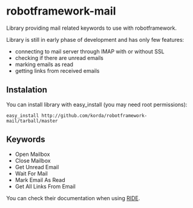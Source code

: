 robotframework-mail
===================

Library providing mail related keywords to use with robotframework.

Library is still in early phase of development and has only few features:

* connecting to mail server through IMAP with or without SSL
* checking if there are unread emails
* marking emails as read
* getting links from received emails

Instalation
-------

You can install library with easy_install (you may need root permissions):

    easy_install http://github.com/korda/robotframework-mail/tarball/master


Keywords
-------

* Open Mailbox
* Close Mailbox
* Get Unread Email
* Wait For Mail
* Mark Email As Read
* Get All Links From Email

You can check their documentation when using [RIDE](https://github.com/robotframework/RIDE).

